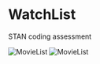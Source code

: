 # WatchList
STAN coding assessment

![MovieList](https://user-images.githubusercontent.com/43500940/144739373-6c415a82-9a37-468a-bb3a-0df01b720e43.png)
![MovieList](https://user-images.githubusercontent.com/43500940/144739381-71b35b26-9ba4-43cd-90ce-029576a52cc4.png)

